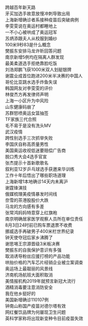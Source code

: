 跨越百年新天路  
牙买加选手故意放慢冲刺导致出局  
上海新增确诊者系接种疫苗后突破病例  
李雯雯说在奥运村都睡地上  
一不小心被哄成了奥运冠军  
苏炳添跟夫人从校服到婚纱  
100米9秒83是什么概念  
樊振东安排马龙许昕回答问题  
南京新增5例均在隔离人群发现  
最美柔道选手拒绝靠脸吃饭  
刘浩郑鹏飞获1000米双人划艇银牌  
谢震业成首位跑进200米半决赛的中国人  
哥伦比亚跳水选手炸鱼失误  
韩国网友对李雯雯的评价  
林俊杰方再发律师声明  
上海一小区升为中风险  
山东健康码崩了  
苏群怒喷奥运女篮抽签  
TF家族三代合照  
毛不易于是没有洗头MV  
武汉疫情  
跨性别选手三次抓举失败  
李国庆自称高质量男性  
美国奥运收视低迷要赔偿广告商  
脱口秀大会4选手官宣  
张杰提示十首新歌歌名  
叙利亚12岁乒乓球选手获邀来华训练  
工作十年后悟出了哪些职场道理  
上海新增1本地确诊14天内未离沪  
谢霆锋演技  
俄媒梳理美疫情暴发时间线  
奈雪的茶港股股价大跌  
马龙的方向感有多差  
张常鸿妈妈特意穿上红旗袍  
南京明确居家医学观察人员所在单位责任  
8月3日24时前已购车票退票不收费  
挪威选手再破男子400米栏世界纪录  
钟天使夺冠后家乡沸腾了  
谢思埸王宗源晋级3米板决赛  
樊振东的自我保护意识有多强  
取消诱导粉丝应援打榜的产品功能  
哄抬价格的汽车芯片经销企业被立案调查  
奥运场上最靓丽的风景线  
济南机场航班大面积取消  
美情报机构2019年就预言新冠大流行  
酒精消毒要注意消防安全  
我在他乡挺好的  
美国新增确诊110107例  
钟南山称国产疫苗对德尔塔有效  
网红餐饮品牌为何屡现卫生问题  
英科学家称将出现新变种令目前疫苗失效  
